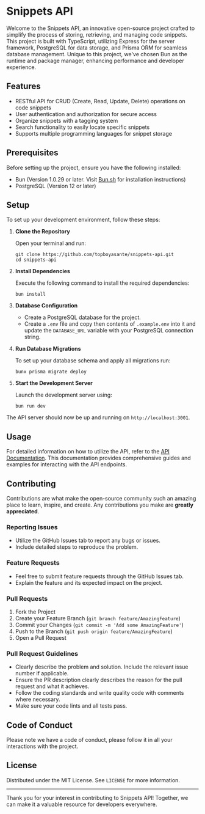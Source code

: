 # Snippets API

Welcome to the Snippets API, an innovative open-source project crafted to simplify the process of storing, retrieving, and managing code snippets. This project is built with TypeScript, utilizing Express for the server framework, PostgreSQL for data storage, and Prisma ORM for seamless database management. Unique to this project, we've chosen Bun as the runtime and package manager, enhancing performance and developer experience.

## Features

- RESTful API for CRUD (Create, Read, Update, Delete) operations on code snippets
- User authentication and authorization for secure access
- Organize snippets with a tagging system
- Search functionality to easily locate specific snippets
- Supports multiple programming languages for snippet storage

## Prerequisites

Before setting up the project, ensure you have the following installed:

- Bun (Version 1.0.29 or later. Visit [Bun.sh](https://bun.sh/) for installation instructions)
- PostgreSQL (Version 12 or later)

## Setup

To set up your development environment, follow these steps:

1. **Clone the Repository**

    Open your terminal and run:
    ```
    git clone https://github.com/topboyasante/snippets-api.git
    cd snippets-api
    ```

2. **Install Dependencies**

    Execute the following command to install the required dependencies:
    ```
    bun install
    ```

3. **Database Configuration**

    - Create a PostgreSQL database for the project.
    - Create a `.env` file and copy then contents of `.example.env` into it and update the `DATABASE_URL` variable with your PostgreSQL connection string.

4. **Run Database Migrations**

    To set up your database schema and apply all migrations run:
    ```
    bunx prisma migrate deploy
    ```

5. **Start the Development Server**

    Launch the development server using:
    ```
    bun run dev
    ```

The API server should now be up and running on `http://localhost:3001`.

## Usage

For detailed information on how to utilize the API, refer to the [API Documentation](#). This documentation provides comprehensive guides and examples for interacting with the API endpoints.

## Contributing

Contributions are what make the open-source community such an amazing place to learn, inspire, and create. Any contributions you make are **greatly appreciated**.

### Reporting Issues

- Utilize the GitHub Issues tab to report any bugs or issues.
- Include detailed steps to reproduce the problem.

### Feature Requests

- Feel free to submit feature requests through the GitHub Issues tab.
- Explain the feature and its expected impact on the project.

### Pull Requests

1. Fork the Project
2. Create your Feature Branch (`git branch feature/AmazingFeature`)
3. Commit your Changes (`git commit -m 'Add some AmazingFeature'`)
4. Push to the Branch (`git push origin feature/AmazingFeature`)
5. Open a Pull Request

### Pull Request Guidelines

- Clearly describe the problem and solution. Include the relevant issue number if applicable.
- Ensure the PR description clearly describes the reason for the pull request and what it achieves.
- Follow the coding standards and write quality code with comments where necessary.
- Make sure your code lints and all tests pass.

## Code of Conduct

Please note we have a code of conduct, please follow it in all your interactions with the project.

## License

Distributed under the MIT License. See `LICENSE` for more information.

---

Thank you for your interest in contributing to Snippets API! Together, we can make it a valuable resource for developers everywhere.
